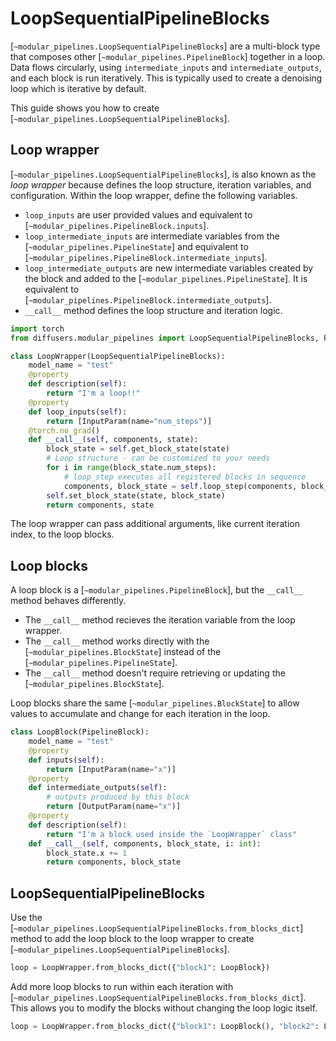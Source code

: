 <!--Copyright 2025 The HuggingFace Team. All rights reserved.

Licensed under the Apache License, Version 2.0 (the "License"); you may not use this file except in compliance with
the License. You may obtain a copy of the License at

http://www.apache.org/licenses/LICENSE-2.0

Unless required by applicable law or agreed to in writing, software distributed under the License is distributed on
an "AS IS" BASIS, WITHOUT WARRANTIES OR CONDITIONS OF ANY KIND, either express or implied. See the License for the
specific language governing permissions and limitations under the License.
-->

# LoopSequentialPipelineBlocks

[`~modular_pipelines.LoopSequentialPipelineBlocks`] are a multi-block type that composes other [`~modular_pipelines.PipelineBlock`] together in a loop. Data flows circularly, using `intermediate_inputs` and `intermediate_outputs`, and each block is run iteratively. This is typically used to create a denoising loop which is iterative by default.

This guide shows you how to create [`~modular_pipelines.LoopSequentialPipelineBlocks`].

## Loop wrapper

[`~modular_pipelines.LoopSequentialPipelineBlocks`], is also known as the *loop wrapper* because defines the loop structure, iteration variables, and configuration. Within the loop wrapper, define the following variables.

- `loop_inputs` are user provided values and equivalent to [`~modular_pipelines.PipelineBlock.inputs`].
- `loop_intermediate_inputs` are intermediate variables from the [`~modular_pipelines.PipelineState`] and equivalent to [`~modular_pipelines.PipelineBlock.intermediate_inputs`].
- `loop_intermediate_outputs` are new intermediate variables created by the block and added to the [`~modular_pipelines.PipelineState`]. It is equivalent to [`~modular_pipelines.PipelineBlock.intermediate_outputs`].
- `__call__` method defines the loop structure and iteration logic.

```py
import torch
from diffusers.modular_pipelines import LoopSequentialPipelineBlocks, PipelineBlock, InputParam, OutputParam

class LoopWrapper(LoopSequentialPipelineBlocks):
    model_name = "test"
    @property
    def description(self):
        return "I'm a loop!!"
    @property
    def loop_inputs(self):
        return [InputParam(name="num_steps")]
    @torch.no_grad()
    def __call__(self, components, state):
        block_state = self.get_block_state(state)
        # Loop structure - can be customized to your needs
        for i in range(block_state.num_steps):
            # loop_step executes all registered blocks in sequence
            components, block_state = self.loop_step(components, block_state, i=i)
        self.set_block_state(state, block_state)
        return components, state
```

The loop wrapper can pass additional arguments, like current iteration index, to the loop blocks.

## Loop blocks

A loop block is a [`~modular_pipelines.PipelineBlock`], but the `__call__` method behaves differently.

- The `__call__` method recieves the iteration variable from the loop wrapper.
- The `__call__` method works directly with the [`~modular_pipelines.BlockState`] instead of the [`~modular_pipelines.PipelineState`].
- The `__call__` method doesn't require retrieving or updating the [`~modular_pipelines.BlockState`].

Loop blocks share the same [`~modular_pipelines.BlockState`] to allow values to accumulate and change for each iteration in the loop.

```py
class LoopBlock(PipelineBlock):
    model_name = "test"
    @property
    def inputs(self):
        return [InputParam(name="x")]
    @property
    def intermediate_outputs(self):
        # outputs produced by this block
        return [OutputParam(name="x")]
    @property
    def description(self):
        return "I'm a block used inside the `LoopWrapper` class"
    def __call__(self, components, block_state, i: int):
        block_state.x += 1
        return components, block_state
```

## LoopSequentialPipelineBlocks

Use the [`~modular_pipelines.LoopSequentialPipelineBlocks.from_blocks_dict`] method to add the loop block to the loop wrapper to create [`~modular_pipelines.LoopSequentialPipelineBlocks`].

```py
loop = LoopWrapper.from_blocks_dict({"block1": LoopBlock})
```

Add more loop blocks to run within each iteration with [`~modular_pipelines.LoopSequentialPipelineBlocks.from_blocks_dict`]. This allows you to modify the blocks without changing the loop logic itself.

```py
loop = LoopWrapper.from_blocks_dict({"block1": LoopBlock(), "block2": LoopBlock})
```